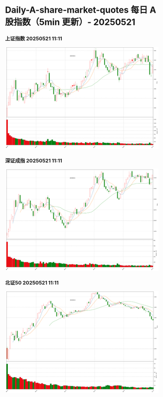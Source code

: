 
# Daily-A-share-market-quotes 每日 A 股指数（5min 更新）- 20250521

### 上证指数 20250521 11:11
![](./fig/2025/5/20250521-sh000001.png)

### 深证成指 20250521 11:11
![](./fig/2025/5/20250521-sz399001.png)

### 北证50 20250521 11:11
![](./fig/2025/5/20250521-bj899050.png)
